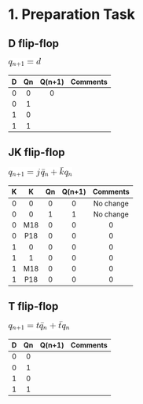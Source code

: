 # 1. Preparation Task

## D flip-flop

![alt text](Images/D.gif)

| **D** | **Qn** | **Q(n+1)** | **Comments** |
| :-: | :-: | :-: | :-: |
| 0 | 0 | 0 ||
| 0 | 1 |||
| 1 | 0 |
| 1 | 1 |

## JK flip-flop

![alt text](Images/JK.gif)

| **K** | **K** | **Qn** | **Q(n+1)** | **Comments** |
| :-: | :-: | :-: | :-: | :-: |
| 0 | 0 | 0 | 0 | No change |
| 0 | 0 | 1 | 1 | No change |
| 0 | M18 | 0 | 0 | 0 |
| 0 | P18 | 0 | 0 | 0 |
| 1 | 0 | 0 | 0 | 0 |
| 1 | 1 | 0 | 0 | 0 |
| 1 | M18 | 0 | 0 | 0 |
| 1 | P18 | 0 | 0 | 0 |

## T flip-flop

![alt text](Images/CodeCogsEqn.gif)

| **D** | **Qn** | **Q(n+1)** | **Comments** |
| :-: | :-: | :-: | :-: |
| 0 | 0 |
| 0 | 1 |
| 1 | 0 |
| 1 | 1 |

